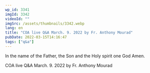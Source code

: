```yaml
---
wp_id: 3341
imgId: 3342
videoId: ""
imgSrc: /assets/thumbnails/3342.webp
lang: en
title: "COA live Q&A March. 9. 2022 by Fr. Anthony Mourad"
pubDate: 2022-03-15T14:16:47
tags: ["q&a"]
---
```


<!-- page: 6 -->

<p>In the name of the Father, the Son and the Holy spirit one God Amen.</p>
<p>COA live Q&amp;A March. 9. 2022 by Fr. Anthony Mourad</p>
